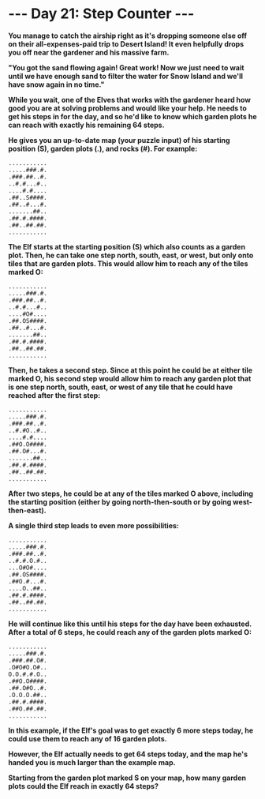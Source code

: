 # --- Day 21: Step Counter ---

**You manage to catch the airship right as it's dropping someone else off on their all-expenses-paid trip to Desert Island! It even helpfully drops you off near the gardener and his massive farm.**

**"You got the sand flowing again! Great work! Now we just need to wait until we have enough sand to filter the water for Snow Island and we'll have snow again in no time."**

**While you wait, one of the Elves that works with the gardener heard how good you are at solving problems and would like your help. He needs to get his steps in for the day, and so he'd like to know which garden plots he can reach with exactly his remaining 64 steps.**

**He gives you an up-to-date map (your puzzle input) of his starting position (S), garden plots (.), and rocks (#). For example:**

```
...........
.....###.#.
.###.##..#.
..#.#...#..
....#.#....
.##..S####.
.##..#...#.
.......##..
.##.#.####.
.##..##.##.
...........
```

**The Elf starts at the starting position (S) which also counts as a garden plot. Then, he can take one step north, south, east, or west, but only onto tiles that are garden plots. This would allow him to reach any of the tiles marked O:**

```
...........
.....###.#.
.###.##..#.
..#.#...#..
....#O#....
.##.OS####.
.##..#...#.
.......##..
.##.#.####.
.##..##.##.
...........
```

**Then, he takes a second step. Since at this point he could be at either tile marked O, his second step would allow him to reach any garden plot that is one step north, south, east, or west of any tile that he could have reached after the first step:**

```
...........
.....###.#.
.###.##..#.
..#.#O..#..
....#.#....
.##O.O####.
.##.O#...#.
.......##..
.##.#.####.
.##..##.##.
...........
```

**After two steps, he could be at any of the tiles marked O above, including the starting position (either by going north-then-south or by going west-then-east).**

**A single third step leads to even more possibilities:**

```
...........
.....###.#.
.###.##..#.
..#.#.O.#..
...O#O#....
.##.OS####.
.##O.#...#.
....O..##..
.##.#.####.
.##..##.##.
...........
```

**He will continue like this until his steps for the day have been exhausted. After a total of 6 steps, he could reach any of the garden plots marked O:**

```
...........
.....###.#.
.###.##.O#.
.O#O#O.O#..
O.O.#.#.O..
.##O.O####.
.##.O#O..#.
.O.O.O.##..
.##.#.####.
.##O.##.##.
...........
```

**In this example, if the Elf's goal was to get exactly 6 more steps today, he could use them to reach any of 16 garden plots.**

**However, the Elf actually needs to get 64 steps today, and the map he's handed you is much larger than the example map.**

**Starting from the garden plot marked S on your map, how many garden plots could the Elf reach in exactly 64 steps?**
